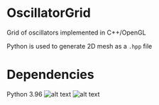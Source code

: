 # OscillatorGrid
Grid of oscillators implemented in C++/OpenGL

Python is used to generate 2D mesh as a `.hpp` file

# Dependencies
Python 3.96
![alt text](https://github.com/EQUINOX24/OscillatorGrid/blob/master/demo_hex.gif)
![alt text](https://github.com/EQUINOX24/OscillatorGrid/blob/master/demo_aquare.gif)
